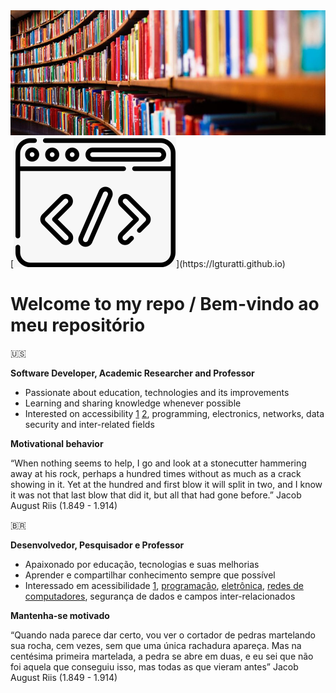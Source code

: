 <img src="./header.jpg" alt="" width="800" height="200">
[<img src="./coding.png">](https://lgturatti.github.io)

# Welcome to my repo / Bem-vindo ao meu repositório

🇺🇸 

**Software Developer, Academic Researcher and Professor**

* Passionate about education, technologies and its improvements
* Learning and sharing knowledge whenever possible
* Interested on accessibility [1](https://www.w3.org/WAI/standards-guidelines/) [2](https://medium.com/valtech-design/inclusive-design-dd4e03f82094), programming, electronics, networks, data security and inter-related fields

**Motivational behavior**

“When nothing seems to help, I go and look at a stonecutter hammering away at his rock, perhaps a hundred times without as much as a crack showing in it. Yet at the hundred and first blow it will split in two, and I know it was not that last blow that did it, but all that had gone before.”
Jacob August Riis (1.849 - 1.914)

🇧🇷 

**Desenvolvedor, Pesquisador e Professor**

* Apaixonado por educação, tecnologias e suas melhorias
* Aprender e compartilhar conhecimento sempre que possível
* Interessado em acessibilidade [1](https://www.w3.org/Translations/WCAG20-pt-br/), [programação](https://www.rocketseat.com.br), [eletrônica](https://www.newtoncbraga.com.br/index.php/cursos-on-line.html), [redes de computadores](https://esr.rnp.br), segurança de dados e campos inter-relacionados

**Mantenha-se motivado**

“Quando nada parece dar certo, vou ver o cortador de pedras martelando sua rocha, cem vezes, sem que uma única rachadura apareça. Mas na centésima primeira martelada, a pedra se abre em duas, e eu sei que não foi aquela que conseguiu isso, mas todas as que vieram antes”
Jacob August Riis (1.849 - 1.914)
